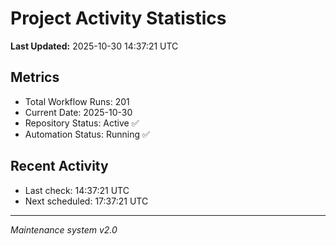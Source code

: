 # Project Activity Statistics

**Last Updated:** 2025-10-30 14:37:21 UTC

## Metrics
- Total Workflow Runs: 201
- Current Date: 2025-10-30
- Repository Status: Active ✅
- Automation Status: Running ✅

## Recent Activity
- Last check: 14:37:21 UTC
- Next scheduled: 17:37:21 UTC

---
*Maintenance system v2.0*
